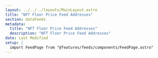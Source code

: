 ```yaml
---
layout: ../../../layouts/MainLayout.astro
title: "NFT Floor Price Feed Addresses"
section: dataFeeds
metadata:
  title: "NFT Floor Price Feed Addresses"
  description: "NFT Floor Price Feed Addresses"
date: Last Modified
setup: |
  import FeedPage from "@features/feeds/components/FeedPage.astro"
---
```


<FeedPage dataFeedType="nftFloor" />

